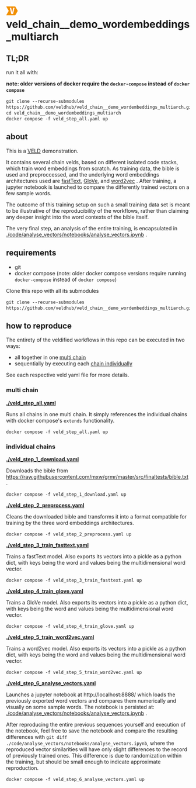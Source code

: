 # ![veld chain](https://raw.githubusercontent.com/veldhub/.github/refs/heads/main/images/symbol_V_letter.png) veld_chain__demo_wordembeddings_multiarch

## TL;DR

run it all with:

**note: older versions of docker require the `docker-compose` instead of `docker compose`**

```
git clone --recurse-submodules https://github.com/veldhub/veld_chain__demo_wordembeddings_multiarch.git
cd veld_chain__demo_wordembeddings_multiarch
docker compose -f veld_step_all.yaml up
```

## about

This is a [VELD](https://zenodo.org/records/13322913) demonstration.

It contains several chain velds, based on different isolated code stacks, which train word
embeddings from scratch. As training data, the bible is used and preproccessed, and the underlying
word embeddings architectures used are [fastText](https://fasttext.cc/), 
[GloVe](https://nlp.stanford.edu/projects/glove/), and 
[word2vec](https://radimrehurek.com/gensim/models/word2vec.html) . After training, a jupyter 
notebook is launched to compare the differently trained vectors on a few sample words. 

The outcome of this training setup on such a small training data set is meant to be illustrative of 
the reproducibility of the workflows, rather than claiming any deeper insight into the word 
contexts of the bible itself.

The very final step, an analysis of the entire training, is encapsulated in
[./code/analyse_vectors/notebooks/analyse_vectors.ipynb](./code/analyse_vectors/notebooks/analyse_vectors.ipynb) .

## requirements

- git
- docker compose (note: older docker compose versions require running `docker-compose` instead of 
  `docker compose`)

Clone this repo with all its submodules
```
git clone --recurse-submodules https://github.com/veldhub/veld_chain__demo_wordembeddings_multiarch.git
```

## how to reproduce

The entirety of the veldified workflows in this repo can be executed in two ways:
- all together in one [multi chain](#multi-chain)
- sequentially by executing each [chain individually](#individual-chains)

See each respective veld yaml file for more details.

### multi chain

**[./veld_step_all.yaml](./veld_step_all.yaml)** 

Runs all chains in one multi chain. It simply references the individual chains with docker compose's
`extends` functionality.

```
docker compose -f veld_step_all.yaml up
```

### individual chains

**[./veld_step_1_download.yaml](./veld_step_1_download.yaml)** 

Downloads the bible from https://raw.githubusercontent.com/mxw/grmr/master/src/finaltests/bible.txt
.

```
docker compose -f veld_step_1_download.yaml up
```

**[./veld_step_2_preprocess.yaml](./veld_step_2_preprocess.yaml)** 

Cleans the downloaded bible and transforms it into a format compatible for training by the three 
word embeddings architectures.

```
docker compose -f veld_step_2_preprocess.yaml up
```

**[./veld_step_3_train_fasttext.yaml](./veld_step_3_train_fasttext.yaml)** 

Trains a fastText model. Also exports its vectors into a pickle as a python dict, with keys
being the word and values being the multidimensional word vector.

```
docker compose -f veld_step_3_train_fasttext.yaml up
```

**[./veld_step_4_train_glove.yaml](./veld_step_4_train_glove.yaml)** 

Trains a GloVe model. Also exports its vectors into a pickle as a python dict, with keys
being the word and values being the multidimensional word vector.

```
docker compose -f veld_step_4_train_glove.yaml up
```

**[./veld_step_5_train_word2vec.yaml](./veld_step_5_train_word2vec.yaml)** 

Trains a word2vec model. Also exports its vectors into a pickle as a python dict, with keys
being the word and values being the multidimensional word vector.

```
docker compose -f veld_step_5_train_word2vec.yaml up
```

**[./veld_step_6_analyse_vectors.yaml](./veld_step_6_analyse_vectors.yaml)** 

Launches a jupyter notebook at http://localhost:8888/ which loads the previously exported word 
vectors and compares them numerically and visually on some sample words. The notebook is persisted 
at: 
[./code/analyse_vectors/notebooks/analyse_vectors.ipynb](./code/analyse_vectors/notebooks/analyse_vectors.ipynb) .

After reproducing the entire previous sequences yourself and execution of the notebook, feel free to
save the notebook and compare the resulting differences with `git diff
./code/analyse_vectors/notebooks/analyse_vectors.ipynb`, where the reproduced vector similarities
will have only slight differences to the record of previously trained ones. This difference is due
to randomization within the training, but should be small enough to indicate approximate
reproduction.

```
docker compose -f veld_step_6_analyse_vectors.yaml up
```

